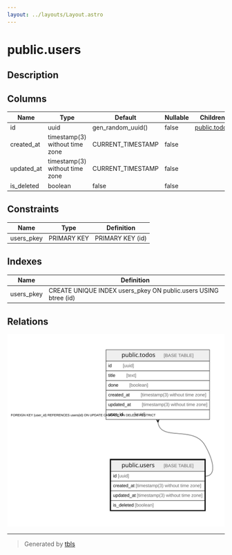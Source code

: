 ```yaml
---
layout: ../layouts/Layout.astro
---
```


# public.users

## Description

## Columns

| Name | Type | Default | Nullable | Children | Parents | Comment |
| ---- | ---- | ------- | -------- | -------- | ------- | ------- |
| id | uuid | gen_random_uuid() | false | [public.todos](./public.todos) |  |  |
| created_at | timestamp(3) without time zone | CURRENT_TIMESTAMP | false |  |  |  |
| updated_at | timestamp(3) without time zone | CURRENT_TIMESTAMP | false |  |  |  |
| is_deleted | boolean | false | false |  |  |  |

## Constraints

| Name | Type | Definition |
| ---- | ---- | ---------- |
| users_pkey | PRIMARY KEY | PRIMARY KEY (id) |

## Indexes

| Name | Definition |
| ---- | ---------- |
| users_pkey | CREATE UNIQUE INDEX users_pkey ON public.users USING btree (id) |

## Relations

![er](./public.users.svg)

---

> Generated by [tbls](https://github.com/k1LoW/tbls)
